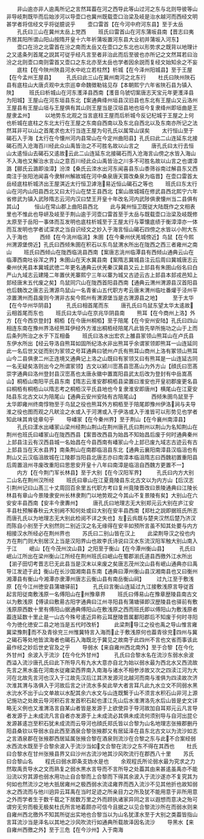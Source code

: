 <!-- { "loadSidebar": true } -->
　　非山逾亦非人逾禹所记之言然耳葢在河之西导此等山过河之东与北则导彼等山非导岐荆既毕而后始涉河以导壶口也冀州既载壶口治梁及岐是治水越河而西经文明甚学者将信经文乎将従臆说乎
　　壶口雷首【在今河中府河东县】至于太岳
　　孔氏曰三山在冀州太岳上党西
　　班氏曰雷首山在河东蒲坂县南【晋志曰夷齐居其阳所谓山阳山按隋开皇十六年祈蒲坂置河东县大业初并蒲坂入河东】
　　壶口在汾之北雷首在汾之南而太岳又在壶口之东北也以形势求之既背以地理计之又逺条列首尾之説其可従乎经凡言至者非治此而后至彼也亦所记之文然耳若曰治汾之北则壶口南则雷首又壶口之东北亦至太岳也学者因余説而复经文始知余之不妄
　　底柱【在今陜州陜县河水中屹立若柱然】析城【在今泽州阳城县】至于王屋【在今孟州王屋县】
　　孔氏曰此三山在冀州南河之北东行
　　杜氏曰陜州陜石县有底柱山大唐贞观中太宗巡幸命魏徴勒铭见存【本朝熙宁六年省陜石县为镇入陜】
　　班氏曰析城山在河东濩泽县西南【濩音乌虢切案唐志天宝元年更濩泽县为阳城】王屋山在河东垣县东北【案通典绛州垣县汉旧县也东北有王屋山又云洛州王屋县有王屋山垣与王屋俱有其山则王屋当是汉垣县地也垣今复隶绛州即垣曲是王屋隶孟州】
　　以地势东北观之当言底柱王屋而后析城今反记杞城于王屋之上何也析城在底柱之东北太行在王屋之东南自西南以及东北自西北以及东南亦所记之法然耳非可以山之首尾求也太行当连王屋为句孔氏以属常山误矣
　　太行恒山至于碣石入于海【太行在今懐州河内县常山在今定州曲阳县】孔氏曰此二山连延东北接碣石而入沧海百川经此众山禹皆治之不可胜名故以山言之
　　唐孔氏曰太行去恒山太逺恒山去碣石又逺故云此二山连延东北接碣石而入沧海言山傍之水皆入海山不入海也又解治水言山之意百川经此众山禹皆治之川多不可胜名故以山言之也谓漳潞【郦氏云潞即浊漳】汾洓【桑氏云洓水出河东闻喜县东山黍筛谷南过解县东又西南注于张阳池闻喜今隶觧州解故城在河中桑泉唐天寳改桑泉为临晋】在壶口雷首太岳经底柱析城济出王屋淇近太行恒卫滹沲易近恒山碣石之等也
　　班氏曰东太行山在河内山阳县西北又曰太行山在埜王县西北【案山故城城在修武县西北熙宁六年省修武为镇入武陟隋志云河内汉曰埜王开皇十年改名河内武陟俱隶懐州当二县俱有其山】
　　恒山在常山郡上曲阳县西北
　　此与冀州恒卫既従大陆既作之文相表里也不惟此也导岍及岐至于荆山逾于河壶口雷首至于太岳与既载壶口治梁及岐既修太原至于岳阳一事体而互发明也底柱析城至于王屋太行与覃懐底绩于衡漳漳亦一体而互发明也学者试深求之当自识经文之妙入于海言恒山碣石四傍之水皆以小附大东入于海也
　　西倾【在今洮州临洮】朱圉【在今秦州伏羌城傍近】鸟鼠【在今熙州渭源堡傍近】孔氏曰西倾朱圉在积石以东鸟鼠渭水所出在陇西之西三者雍州之南山
　　班氏曰西倾山在陇西临洮县西南【案唐志洮州临潭县有西倾山通典云山在临潭西南吐谷浑之界】朱圉山在天水冀县南【案隋志冀城县注云后周曰冀城唐志云秦州伏羌县本冀城武徳二年更名通典云伏羌秦汉冀县又云上邽县有朱圉山俗名曰白严山九域志云建隆二年置伏羌寨熙宁三年以寨为城又古迹云古上邽县本邽戎邑知上邽经唐末五代废之矣】鸟鼠同穴山在陇西首阳县西南【通典云渭州渭源县汉首阳县也后魏改之唐志云渭源鸟鼠山一名青雀山五代职方考云唐末渭州临吐番爟于泾州平凉置渭州而县废则今渭非古矣今熙州有渭源堡当是古渭源县之地】
　　至于太华【在今华州华阴县】
　　孔氏曰相首尾而东
　　唐孔氏曰鸟鼠东望太华太逺故云相首尾而东也
　　班氏曰太华山在京兆华阴县南
　　熊耳【在今商州上洛】外方【在今西京登封】桐栢【在今唐州桐栢】至于陪尾【在今安州安陆】孔氏曰四山相连东南在豫州界洛经熊耳伊经外方淮出桐栢经陪尾凡此皆先举所施功之山于上而后条列所治之水于下互相备
　　班氏曰洛水出宏农上雒县冡领山熊耳山在卢氏县东伊水所出【经云导洛自熊耳如固所纪洛水非出熊耳乎余谓冡领即熊耳一山连延同此一名后世又従而别为冡领之号耳通典曰虢州卢氏有熊耳山商州上洛有冢领山熊耳山今二县俱隶二州正连境又通典记上洛之山既曰有冡领又曰有熊耳是一山连延古同一名无疑矣洛则出今之所谓冡领】古文以颍川崈髙县崈髙山为外方山【顔氏曰崈髙崇字通典曰洛州登封县汉崈髙也太唐永徽中置嵩阳县武太后改为登封有中岳嵩髙山】桐栢山南阳平氏县东南【隋志云淮安郡桐栢县梁置曰淮安也开皇初郡废更名县曰桐栢有桐栢山以隋志考之桐栢汉平氏县地也今复隶淮安即唐州】横尾山在江夏安陆县东北古文以为陪尾山【通典云安州安陆有古陪尾山】
　　西倾朱圉鸟鼠至于太华即雍州终南惇物至于鸟鼠之役也熊耳外方桐栢至于陪尾即豫州伊洛涧与夫导淮之役也图而观之凡畎浍之水或入于河渭或入于伊洛或入于淮皆可以形势见也学者知此味其肯徒章句乎
　　导嶓冡【在今秦州界】至于荆山【在今襄州南漳县】
　　孔氏曰漾水出嶓冡山梁州经荆山荆山在荆州唐孔氏曰荆州以荆山为名知荆山在荆州也班氏曰嶓冡山在陇西西县【案晋改西县为始昌不知始昌后废于何时通典秦州上邽县注云有汉西县城一名始昌在今县西南有嶓冡山今上邽已废九域志古迹云有古上邽县当在天水县界】南条荆山在南郡临沮县东北【通典云襄阳南漳县汉临沮也有荆山又云汉临沮故城在江陵郡当阳县北唐志亦曰南漳本临沮隋志曰西魏初置重阳县后周置沮州寻废改重阳曰思思安开皇十八年曰南漳是临沮自西魏方更置不一】
　　内方【在今荆门军长林县】至于大别【在今汉阳军界】
　　孔氏曰内方大别二山名在荆州汉所经
　　班氏曰章山在江夏竟陵县东北古文以为内方山【后汉志引荆州记曰山髙三十丈周回百余里五代职方考曰复州竟陵晋改曰景陵通典曰江陵长林县有章山今景陵隶安州长林隶荆门以地势观之今其山不复景陵有矣】大别山在六安安丰县西南【安丰今隶夀州】
　　唐孔氏曰地理志无大别郑元云大别在庐江安丰县杜预解春秋云大别阙不知何处或曰大别在安丰县西南【郑杜之説即据班氏所志而唐孔氏以为地理志无大别此检阅不详之失也】左云呉既与楚夹汉然后楚乃济汉而陈自小别至于大别然则二别近汉之名无缘得在安丰如预所言虽不知其处要与内方相接汉水所经必在荆州界也
　　苏氏曰二别山皆在汉上
　　此梁荆导汉之役也内方在荆门则大别居汉上当是汉阳界山也故李氏诗说曰汉水东流汉阳军触大别山南入于江
　　岷山【在今茂州汶山县】之阳至于衡山【在今潭州衡山县】
　　孔氏曰岷山江所出在梁州衡山江所经在荆州班氏曰岷山在蜀郡湔氏道县西徼外江水所出【湔子田切考晋志巳无此县当是汉末以来废之矣唐志茂州汶山县有岷山通典亦曰禹导江发迹于此】衡山在长沙国湘南县东南【通典曰潭州衡山县汉湘南县也又曰衡州湘潭县有衡山今湘潭亦隶潭州唐志云衡山县有南岳衡山祠】
　　过九江至于敷浅原【在今江州徳安县蒲塘驿前】
　　孔氏曰言衡山连延过九江接敷浅原言导従首起言阳従南敷浅原一名傅阳山在州豫章界
　　班氏曰傅易山在豫章歴陵县南古文以为敷浅原【傅读曰敷昜古阳字通典曰江州寻阳县有蒲塘驿即汉歴陵县也驿前有敷浅原原西数十里有傅阳山据通典傅阳山在敷浅原之西而班氏即以傅阳山为敷浅原者葢连延数十里止是一山古今殊号逺近异称云耳歴陵晋属鄱阳郡后不知废于何时寻阳今为徳化徳安二县之地当是五代时改析】
　　此梁荆导江之役也禹之导山惟言雍冀梁豫荆而不及青徐兖三州惟冀特言入海而止于敷浅原何也葢青徐兖四州与冀之碣石等处地皆滨海者也碣石入海既北于冀见之故南于此四州不言也文省而事该此最作经之妙后世史官及之乎
　　导弱水【来自雍州西北南外】至于合黎【在今化外甘州】余波入于流沙【在今化外甘州】
　　孔氏曰合黎水名在流沙东弱水余波西溢入流沙唐孔氏曰此下所导凡有九水大意亦自北为始以弱水最为西北水又西流故先言之黑水虽在河南水従雍梁西界南入南海与诸水不相参涉故又次之四渎江河为大河在北故先言河也汉入于江故先汉后江其济发源河北越河而南与淮俱为四渎故次济次淮其渭与洛俱入于河故后言之计流水多矣此举大者言耳凡此九水立文不同弱水黑水沇水不出于山文单故以水配其余六水文与山连既繋于山不须言水积石山非河上源记施功之处故云导河积石言发首积石起也漾江先山后水淮渭洛先水后山皆是史文详略无义例也又淮渭洛言自某山者皆是发源于上欲使异于导河故加自耳郑元云凡言导者发源于上未成流凡言自者亦发源于上未成流必其俱未成流何须别导与自河出昆仑发源甚逺岂至积石犹未成流而云导河也顔氏郑氏皆以合黎为山名地理志张掖郡删丹阳县桑钦以导弱水自此西至酒泉合黎张掖郡又有居延泽在县东北古文以为流沙如志之言酒泉郡在张掖郡西居延属张掖合黎在酒泉则流沙在合黎之东与此不合案经弱水西流水既至于合黎余波入于流沙当如文合黎在流沙之东不得在其西也
　　杜氏曰合黎水在甘州张掖县界又曰沙州古流沙地其沙风吹流行在郡西八十里
　　苏氏曰合黎山名
　　程氏曰弱水即条支妫水是也
　　余观程氏所论弱水最为究求之力然取禹贡导水之文而熟复之弱水黒水言导而不言所导之处葢其由来甚逺虽禹亦不能沿流以穷其源也弱水用功止自合黎而上合黎而下得其余波入于流沙遂亦不复究其为何如也然流沙之地大扺居雍州之极西弱水流迳雍界而西入流沙不见其他折也故知弱水之西流而与他川逈异云耳禹在当时足迹之所亲目力之所及犹不能用意于非所用意之外而学者生于数千载之下居数万里之外而顾执诸家异同之言以遐想而意决之殆可谓穷无穷而极无极矣杜氏所言地着颇亦可信今且据之以见合黎流沙所在而弱水则来自雍州西北徼外不知其所従出实地也合黎当以为山名犹漾水至于大别之类葢皆指山言耳流沙当是泽名以其地之沙风吹流行如通典所载故泽因名流沙
　　导黑水【来自雍州西徼之外】至于三危【在今沙州】入于南海
